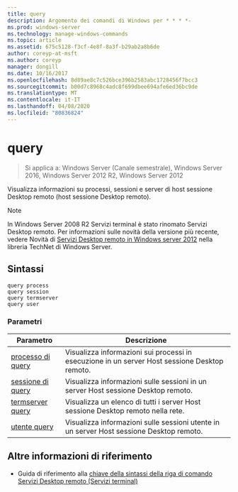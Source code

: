 ```yaml
---
title: query
description: Argomento dei comandi di Windows per * * * *-
ms.prod: windows-server
ms.technology: manage-windows-commands
ms.topic: article
ms.assetid: 675c5128-f3cf-4e8f-8a3f-b29ab2a8b6de
author: coreyp-at-msft
ms.author: coreyp
manager: dongill
ms.date: 10/16/2017
ms.openlocfilehash: 8d89ae8c7c526bce396b2583abc1728456f7bcc3
ms.sourcegitcommit: b00d7c8968c4adc8f699dbee694afe6ed36bc9de
ms.translationtype: MT
ms.contentlocale: it-IT
ms.lasthandoff: 04/08/2020
ms.locfileid: "80836824"
---
```

# <a name="query"></a>query

>Si applica a: Windows Server (Canale semestrale), Windows Server 2016, Windows Server 2012 R2, Windows Server 2012

Visualizza informazioni su processi, sessioni e server di host sessione Desktop remoto (host sessione Desktop remoto).

> [!NOTE]
> In Windows Server 2008 R2 Servizi terminal è stato rinomato Servizi Desktop remoto. Per informazioni sulle novità della versione più recente, vedere Novità di [Servizi Desktop remoto in Windows server 2012](https://technet.microsoft.com/library/hh831527) nella libreria TechNet di Windows Server.

## <a name="syntax"></a>Sintassi
```
query process
query session
query termserver
query user
```

### <a name="parameters"></a>Parametri
|Parametro|Descrizione|
|-------|--------|
|[processo di query](query-process.md)|Visualizza informazioni sui processi in esecuzione in un server Host sessione Desktop remoto.|
|[sessione di query](query-session.md)|Visualizza informazioni sulle sessioni in un server Host sessione Desktop remoto.|
|[termserver query](query-termserver.md)|Visualizza un elenco di tutti i server Host sessione Desktop remoto nella rete.|
|[utente query](query-user.md)|Visualizza informazioni sulle sessioni utente in un server Host sessione Desktop remoto.|

## <a name="additional-references"></a>Altre informazioni di riferimento
- Guida di riferimento alla [chiave della sintassi della riga di comando](command-line-syntax-key.md)
[Servizi Desktop remoto (Servizi terminal)](remote-desktop-services-terminal-services-command-reference.md)
